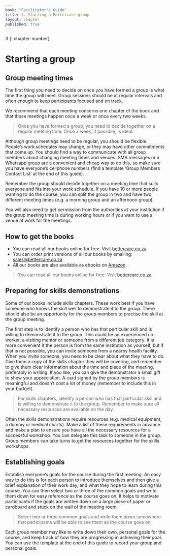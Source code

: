 ```yaml
---
book: "Facilitator's Guide"
title: 3. Starting a Bettercare group
layout: chapter
published: true
---
```


3
{:.chapter-number}

# Starting a group

## Group meeting times

The first thing you need to decide on once you have formed a group is what time the group will meet. Group sessions should be at regular intervals and often enough to keep participants focused and on track. 

We recommend that each meeting concerns one chapter of the book and that these meetings happen once a week or once every two weeks. 

> Once you have formed a group, you need to decide together on a regular meeting time. Once a week, if possible, is ideal.

Although group meetings need to be regular, you should be flexible. People’s work schedules may change, or they may have other commitments that come up. You should find a way to communicate with all group members about changing meeting times and venues. SMS messages or a Whatsapp group are a convenient and cheap way to do this, so make sure you have everyone’s cellphone numbers (find a template ‘Group Members Contact List’ at the end of this guide).

Remember the group should decide together on a meeting time that suits everyone and fits into your work schedule. If you have 10 or more people wanting to do the course, you can split the group in two and have two different meeting times (e.g. a morning group and an afternoon group). 

You will also need to get permission from the authorities at your institution if the group meeting time is during working hours or if you want to use a venue at work for the meetings.

## How to get the books

* You can read all our books online for free. Visit [bettercare.co.za](http://bettercare.co.za)
* You can order print versions of all our books by emailing: <sales@bettercare.co.za> 
* All our books are also available as ebooks on [Amazon](http://amazon.com/gp/search/ref=sr_adv_b/?search-alias=stripbooks&unfiltered=1&field-keywords=kindle+-ndungu&field-author=&field-title=&field-isbn=&field-publisher=bettercare&node=&field-p_n_condition-type=&field-feature_browse-bin=618073011&field-subject=&field-language=&field-dateop=During&field-datemod=&field-dateyear=&sort=relevanceexprank&Adv-Srch-Books-Submit.x=0&Adv-Srch-Books-Submit.y=0/).

> You can read all our books online for free. Visit [bettercare.co.za](http://bettercare.co.za)

## Preparing for skills demonstrations

Some of our books include skills chapters. These work best if you have someone who knows the skill well to demonstrate it to the group. There should also be an opportunity for the group members to practise the skill at the group meeting. 

The first step is to identify a person who has that particular skill and is willing to demonstrate it to the group. This could be an experienced co-worker, a visiting mentor or someone from a different job category. It is more convenient if the person is from the same institution as yourself, but if that is not possible, you can invite someone from a nearby health facility. When you invite someone, you need to be clear about what they have to do. Give them a copy of the skills chapter they will be covering, and remember to give them clear information about the time and place of the meeting, preferably in writing. If you like, you can give the demonstrator a small gift to show your appreciation. A card signed by the group members is meaningful and doesn’t cost a lot of money (remember to include this in your budget).

> For skills chapters, identify a person who has that particular skill and is willing to demonstrate it to the group. Remember to make sure all necessary resources are available on the day.

Often the skills demonstrations require resources (e.g. medical equipment, a dummy or medical charts). Make a list of these requirements in advance and make a plan to ensure you have all the necessary resources for a successful workshop. You can delegate this task to someone in the group. Group members can take turns to get the resources together for the skills workshops. 

## Establishing goals

Establish everyone’s goals for the course during the first meeting. An easy way to do this is for each person to introduce themselves and then give a brief explanation of their work day, and what they hope to learn during this course. You can then select two or three of the common goals and write them down for easy reference as the course goes on. It helps to motivate participants if the goals are written down on a large piece of paper or cardboard and stuck on the wall of the meeting room. 

> Select two or three common goals and write them down somewhere that participants will be able to see them as the course goes on.

Each group member may like to write down their own, personal goals for the course, and keep track of how they are progressing in achieving their goal. You can use the template at the end of this guide to record your group and personal goals.